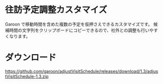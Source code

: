 # 往訪予定調整カスタマイズ
Garoon で移動時間を含めた複数の予定を仮押さえできるカスタマイズです。
候補時間の文字列をクリップボードにコピーできるので、社外との調整も行いやすくなります。

# ダウンロード
https://github.com/garoon/adjustVisitSchedule/releases/download/1.3/adjustVisitSchedule-1.3.zip
